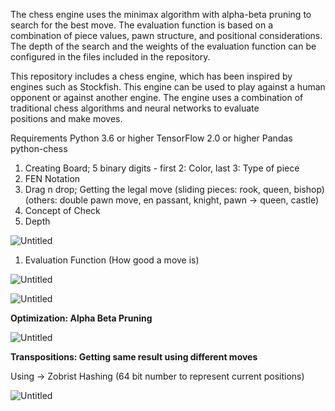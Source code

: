 The chess engine uses the minimax algorithm with alpha-beta pruning to search for the best move. The evaluation function is based on a combination of piece values, pawn structure, and positional considerations. The depth of the search and the weights of the evaluation function can be configured in the files included in the repository.

This repository includes a chess engine, which has been inspired by engines such as Stockfish. This engine can be used to play against a human opponent or against another engine. The engine uses a combination of traditional chess algorithms and neural networks to evaluate positions and make moves.

Requirements
Python 3.6 or higher
TensorFlow 2.0 or higher
Pandas
python-chess

1. Creating Board; 5 binary digits - first 2: Color, last 3: Type of piece
2. FEN Notation
3. Drag n drop; Getting the legal move (sliding pieces: rook, queen, bishop) (others: double pawn move, en passant, knight, pawn → queen, castle)
4. Concept of Check
5. Depth

![Untitled](https://s3-us-west-2.amazonaws.com/secure.notion-static.com/6004b059-b692-4675-a1d0-015f961e9c96/Untitled.png)

1. Evaluation Function (How good a move is)

![Untitled](https://s3-us-west-2.amazonaws.com/secure.notion-static.com/810b7e6e-0ca0-45af-9071-edc077eaf85d/Untitled.png)

![Untitled](https://s3-us-west-2.amazonaws.com/secure.notion-static.com/c16dd495-e9cd-453f-a60f-33629623d503/Untitled.png)

********************Optimization: Alpha Beta Pruning********************

![Untitled](https://s3-us-west-2.amazonaws.com/secure.notion-static.com/dc3fc8d1-f4b7-4bec-9ebc-7459de2d7a4a/Untitled.png)

**********************Transpositions: Getting same result using different moves**********************

Using → Zobrist Hashing (64 bit number to represent current positions)

![Untitled](https://s3-us-west-2.amazonaws.com/secure.notion-static.com/ed481d54-fa24-4f93-9b79-f7f3993bce3d/Untitled.png)